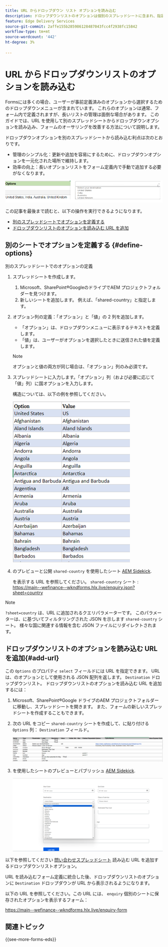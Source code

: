 ```yaml
---
title: URL からドロップダウン リスト オプションを読み込む
description: ドロップダウンリストのオプションは個別のスプレッドシートに含まれ、指定された URL を介してプライマリスプレッドシートに読み込まれます。
feature: Edge Delivery Services
source-git-commit: 2affe155b285986128487043fcc4f2938fc15842
workflow-type: tm+mt
source-wordcount: '442'
ht-degree: 3%

---
```



# URL からドロップダウンリストのオプションを読み込む

Formsには多くの場合、ユーザーが事前定義済みのオプションから選択するためのドロップダウンメニューが含まれています。 これらのオプションは通常、フォーム内で定義されますが、長いリストの管理は面倒な場合があります。 このガイドでは、URL を使用して別のスプレッドシートからドロップダウンオプションを読み込み、フォームのオーサリングを改善する方法について説明します。


ドロップダウンオプションを別のスプレッドシートから読み込む利点は次のとおりです。

* 管理のシンプル化：更新や追加を容易にするために、ドロップダウンオプションを一元化された場所で維持します。
* 効率の向上：長いオプションリストをフォーム定義内で手動で追加する必要がなくなります。




![ドロップダウンオプション](/help/forms/assets/drop-down-options.png)


この記事を最後まで読むと、以下の操作を実行できるようになります。

* [別のスプレッドシートでオプションを定義する](#define-options)
* [ドロップダウンリストのオプションを読み込む URL を追加](#add-url)

## 別のシートでオプションを定義する {#define-options}

別のスプレッドシートでのオプションの定義

1. スプレッドシートを作成します。
   1. Microsoft、SharePoint®GoogleのドライブでAEM プロジェクトフォルダーを見つけます。
   1. 新しいシートを追加します。 例えば、「shared-country」と指定します。
1. オプション列の定義：「オプション」と「値」の 2 列を追加します。
   * 「オプション」は、ドロップダウンメニューに表示するテキストを定義します。
   * 「値」は、ユーザーがオプションを選択したときに送信された値を定義します。

   >[!NOTE]
   >
   >オプションと値の両方が同じ場合は、「オプション」列のみ必須です。

1. スプレッドシートに入力します。「オプション」列（および必要に応じて「値」列）に国オプションを入力します。

   構造については、以下の例を参照してください。

   ![国のドロップダウン](/help/forms/assets/drop-down-country-options.png)

1. のプレビューと公開 `shared-country` を使用したシート [AEM Sidekick](https://www.aem.live/developer/tutorial#preview-and-publish-your-content).

   を表示する URL を参照してください。 `shared-country` シート : https://main--wefinance--wkndforms.hlx.live/enquiry.json?sheet=country

>[!NOTE]
>
> `?sheet=country` は、URL に追加されるクエリパラメーターです。 このパラメーターは、に基づいてフィルタリングされた JSON を示します `shared-country` シート。 様々な国に関連する情報を含む JSON ファイルにリダイレクトされます。

## ドロップダウンリストのオプションを読み込む URL を追加{#add-url}

この `Options` のプロパティ `select` フィールドには URL を指定できます。 URL は、のオプションとして使用される JSON 配列を返します。 `Destination` ドロップダウンリスト。 ドロップダウンリストのオプションを読み込む URL を追加するには：

1. Microsoft、SharePoint®Google ドライブのAEM プロジェクトフォルダーに移動し、スプレッドシートを開きます。 また、フォームの新しいスプレッドシートを作成することもできます。
1. 次の URL をコピー `shared-country` シートを作成して、に貼り付ける `Options` 列： `Destination` フィールド。

   ![照会スプレッドシート](/help/forms/assets/drop-down-enquiry.png)

1. を使用したシートのプレビューとパブリッシュ [AEM Sidekick](https://www.aem.live/developer/tutorial#preview-and-publish-your-content).


   ![国のドロップダウン](/help/forms/assets/load-dropdown-options-form.png)

以下を参照してください [問い合わせスプレッドシート](/help/forms/assets/enquiry-options.xlsx) 読み込む URL を追加するドロップダウンリストオプション。

URL を読み込むフォーム定義に統合した後、ドロップダウンリストのオプションに `Destination` ドロップダウンが URL から表示されるようになります。

以下の URL を参照してください。この URL には、 `enquiry` 個別のシートに保存されたオプションを表示するフォーム：

https://main--wefinance--wkndforms.hlx.live/enquiry-form

## 関連トピック

{{see-more-forms-eds}}


